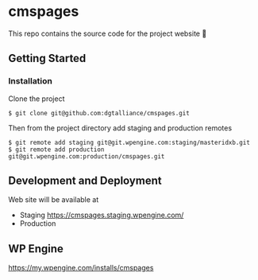 # cmspages
This repo contains the source code for the project website :ghost:

## Getting Started

### Installation
Clone the project
```
$ git clone git@github.com:dgtalliance/cmspages.git
```

Then from the project directory add staging and production remotes
```
$ git remote add staging git@git.wpengine.com:staging/masteridxb.git
$ git remote add production git@git.wpengine.com:production/cmspages.git
```

## Development and Deployment
Web site will be available at
* Staging https://cmspages.staging.wpengine.com/
* Production 

## WP Engine
https://my.wpengine.com/installs/cmspages
